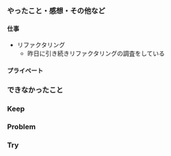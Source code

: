 ### やったこと・感想・その他など

#### 仕事

- リファクタリング
  - 昨日に引き続きリファクタリングの調査をしている

#### プライベート


### できなかったこと


### Keep


### Problem 


### Try


